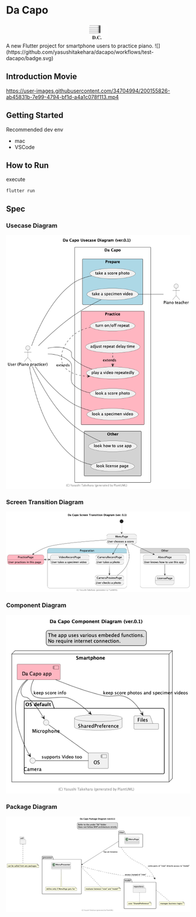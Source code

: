# Da Capo
<div style="text-align: center">
<img src="assets/icon/app-icon.png" alt="Da Capo App Icon" style="border-radius: 20%;" width="50px"/>
</div>
A new Flutter project for smartphone users to practice piano.
![](https://github.com/yasushitakehara/dacapo/workflows/test-dacapo/badge.svg)

## Introduction Movie

https://user-images.githubusercontent.com/34704994/200155826-ab45831b-7e99-4794-bf1d-a4a1c078f113.mp4

## Getting Started

Recommended dev env

* mac 
* VSCode

## How to Run
execute
```
flutter run
```

## Spec
### Usecase Diagram
![Usercase](out/spec/usecase/usecase.png)
### Screen Transition Diagram
![Usercase](out/spec/screen-transition-diagram/screen-transition-diagram.png)
### Component Diagram
![Usercase](out/spec/component-diagram/component-diagram.png)
### Package Diagram
![Usercase](out/spec/package-diagram/package-diagram.png)
